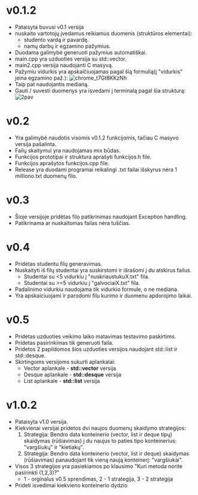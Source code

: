 # v0.1.2
* Pataisyta buvusi v0.1 versija
* nuskaito vartotojų įvedamus reikiamus duomenis (struktūros elementai):
    * studento vardą ir pavardę.
    * namų darbų ir egzamino pažymius.
* Duodama galimybė generuoti pažymius automatiškai.
* main.cpp yra uzduoties versija su std::vector.
* main2.cpp versija naudojanti C masyvą.
* Pažymiu vidurkis yra apskaičiuojamas pagal šią formulią(į "vidurkis" įeina egzamino paž.): 
![chrome_t7Gt8KKzNh](https://user-images.githubusercontent.com/93277138/173189557-250d5751-6f45-464c-9f30-1b32eedcc082.png)
* Taip pat naudojantis medianą.
* Gauti / suvesti duomenys yra isvedami į terminalą pagal šia strukturą: 
![2pav](https://user-images.githubusercontent.com/93277138/173189619-6b113bcd-df58-4f31-9cce-d0165da4d53b.png)



# v0.2
* Yra galimybė naudotis visomis v0.1.2 funkcijomis, tačiau C masyvo versija pašalinta.
* Failų skaitymui yra naudojamas mix būdas.
* Funkcijos prototipai ir struktura aprašyti funkcijos.h file.
* Funkcijos aprašytos funkcijos.cpp file.
* Release yra duodami programai reikalingi .txt failai išskyrus nėra 1 milliono.txt duomenų filo.

# v0.3
* Šioje versijoje pridėtas filo patikrinimas naudojant Exception handling.
* Patikrinama ar nuskaitomas failas nėra tuščias.

# v0.4
* Pridėtas studentu filų generavimas.
* Nuskaityti iš filų studentai yra suskirstomi ir išrašomi į du atskirus failus.
  * Studentai su <5 vidurkiu į "nuskriaustukuX.txt" fila.
  * Studentai su >=5 vidurkiu į "galvociaiX.txt" fila.
* Padalinimo vidurkiu naudojama tik vidurkio formule, o ne mediana.
* Yra apskaiciuojami ir parodomi filu kurimo ir duomenu apdorojimo laikai.

# v0.5
* Pridėtas uzduoties veikimo laiko matavimas testavimo paskirtims.
* Pridetas pasirinkimas tik generuoti faila.
* Pridetos 2 papildomos šios uzduoties versijos naudojant std::list ir std::desque.
* Skirtingoms versijoms sukurti aplankalai:
  * Vector aplankale - **std::vector** versija
  * Desque aplankale - **std::desque** versija
  * List aplankale - **std::list** versija

# v1.0.2
* Pataisyta v1.0 versija.
* Kiekvienai versijai pridetos dvi naujos duomenų skaidymo strategijos:
  1. Strategija: Bendro data konteinerio (vector, list ir deque tipų) skaidymas (rūšiavimas) į du naujus to paties tipo konteinerius: "vargšiukų" ir "kietiakų".
  2. Strategija: Bendro data konteinerio (vector, list ir deque) skaidymas (rūšiavimas) panaudojant tik vieną naują konteinerį: "vargšiukai". 
* Visos 3 strategijos yra pasiekiamos po klausimo "Kuri metoda norite pasirinkti (1,2,3)?"
  * 1 - orginalus v0.5 sprendimas, 2 - 1 strategija, 3 - 2 strategija  
* Prideti isvedimai kiekvieno konteinerio dydzio

